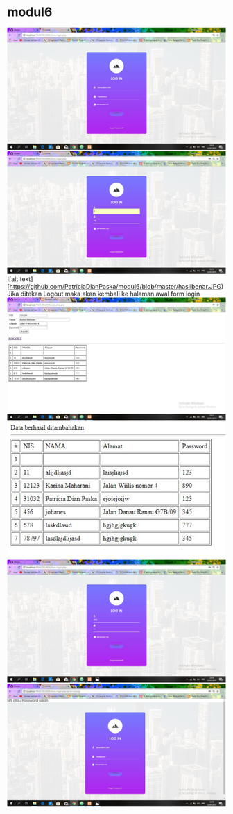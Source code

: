 # modul6
![alt text](https://github.com/PatriciaDianPaska/modul6/blob/master/tampilaawal.JPG)
![alt text](https://github.com/PatriciaDianPaska/modul6/blob/master/tampilanbenar.JPG)
![alt text][https://github.com/PatriciaDianPaska/modul6/blob/master/hasilbenar.JPG)
Jika ditekan Logout maka akan kembali ke halaman awal form login
![alt text](https://github.com/PatriciaDianPaska/modul6/blob/master/inputdata.JPG)
![alt text](https://github.com/PatriciaDianPaska/modul6/blob/master/hasilinputdata.JPG)
![alt text](https://github.com/PatriciaDianPaska/modul6/blob/master/tampilansalah.JPG)
![alt text](https://github.com/PatriciaDianPaska/modul6/blob/master/hasilsalah.JPG)
